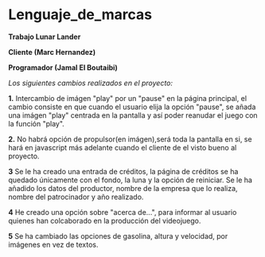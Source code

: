 # Lenguaje_de_marcas

**Trabajo Lunar Lander**

**Cliente (Marc Hernandez)**

**Programador (Jamal El Boutaibi)**

*Los siguientes cambios realizados en el proyecto:*

**1.** Intercambio de imágen "play" por un "pause" en la página principal, el cambio consiste en que cuando el usuario elija la opción "pause", se añada una imágen "play" centrada en la pantalla y así poder reanudar el juego con la función "play".

**2.** No habrá opción de propulsor(en imágen),será toda la pantalla en si, se hará en javascript más adelante cuando el cliente de el visto bueno al proyecto.

**3** Se le ha creado una entrada de créditos, la página de créditos se ha quedado únicamente con el fondo, la luna y la opción de reiniciar. Se le ha añadido los datos del productor, nombre de la empresa que lo realiza, nombre del patrocinador y año realizado.

**4** He creado una opción sobre "acerca de...", para informar al usuario quienes han colcaborado en la producción del videojuego.

**5** Se ha cambiado las opciones de gasolina, altura y velocidad, por imágenes en vez de textos.



